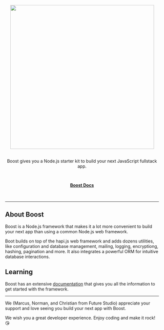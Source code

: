 <div align="center">
  <a href="https://boost.futurestud.io">
    <img width="471" style="max-width:100%;" src="https://docs.google.com/uc?id=1-wRsRNxiP0EwkH86WodhBeT77GDJOosk" />
  </a>
  <br/>
  <br/>
  <p>
    Boost gives you a Node.js starter kit to build your next JavaScript fullstack app.
  </p>
  <br/>
  <p>
    <a href="https://boost.futurestud.io/docs"><strong>Boost Docs</strong></a>
  </p>
  <br/>
</div>

---

## About Boost
Boost is a Node.js framework that makes it a lot more convenient to build your next app than using a common Node.js web framework.

Boot builds on top of the hapi.js web framework and adds dozens utilities, like configuration and database management, mailing, logging, encryptiong, hashing, pagination and more. It also integrates a powerful ORM for intuitive database interactions.


## Learning
Boost has an extensive [documentation](https://boost.futurestud.io/docs) that gives you all the information to get started with the framework.

---

We (Marcus, Norman, and Christian from Future Studio) appreciate your support and love seeing you build your next app with Boost.

We wish you a great developer experience. Enjoy coding and make it rock! 😘
